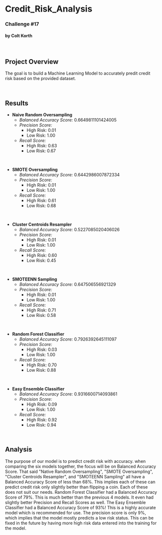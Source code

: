# Credit_Risk_Analysis
### **Challenge #17**
#### by Colt Korth

&nbsp;

## **Project Overview**
The goal is to build a Machine Learning Model to accurately predit credit risk based on the provided dataset. 

&nbsp;

## **Results**
+ **Naive Random Oversampling**
  - _Balanced Accuracy Score:_ 0.6649811101424005
  - _Precision Score:_
    - High Risk: 0.01
    - Low Risk: 1.00
  - _Recall Score:_
    - High Risk: 0.63
    - Low Risk: 0.67

&nbsp;

+ **SMOTE Oversampling**
  - _Balanced Accuracy Score:_ 0.6442986007872334
  - _Precision Score:_
    - High Risk: 0.01
    - Low Risk: 1.00
  - _Recall Score:_
    - High Risk: 0.61
    - Low Risk: 0.68

&nbsp;

+ **Cluster Centroids Resampler**
  - _Balanced Accuracy Score:_ 0.5227085020406026 
  - _Precision Score:_
    - High Risk: 0.01
    - Low Risk: 1.00
  - _Recall Score:_
    - High Risk: 0.60
    - Low Risk: 0.45

&nbsp;

+ **SMOTEENN Sampling**
  - _Balanced Accuracy Score:_ 0.647506556921329
  - _Precision Score:_
    - High Risk: 0.01
    - Low Risk: 1.00
  - _Recall Score:_
    - High Risk: 0.71
    - Low Risk: 0.58

&nbsp;

+ **Random Forest Classifier**
  - _Balanced Accuracy Score:_ 0.7926392645111097
  - _Precision Score:_
    - High Risk: 0.03
    - Low Risk: 1.00
  - _Recall Score:_
    - High Risk: 0.70
    - Low Risk: 0.88

&nbsp;

+ **Easy Ensemble Classifier**
  - _Balanced Accuracy Score:_ 0.9316600714093861
  - _Precision Score:_
    - High Risk: 0.09
    - Low Risk: 1.00
  - _Recall Score:_
    - High Risk: 0.92
    - Low Risk: 0.94

&nbsp;

## **Analysis**
The purpose of our model is to predict credit risk with accuracy. when comparing the six models together, the focus will be on Balanced Accuracy Score. That said "Native Random Oversampling", "SMOTE Oversampling", "Cluster Centroids Resampler", and "SMOTEENN Sampling" all have a Balanced Accuracy Score of less than 68%. This implies each of these can predict credit risk only slightly better than flipping a coin. Each of these does not suit our needs. Random Forest Classifier had a Balanced Accuracy Score of 79%. This is much better than the previous 4 models. It even had slightly better Precision and Recall Scores as well. The Easy Ensemble Classifier had a Balanced Accuracy Score of 93%! This is a highly accurate model which is recommended for use. The precision score is only 9%, which implies that the model mostly predicts a low risk status. This can be fixed in the future by having more high risk data entered into the training for the model. 
